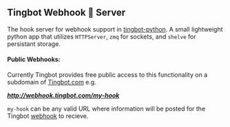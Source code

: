 ## Tingbot Webhook 🎣  Server

The hook server for webhook support in [tingbot-python](https://github.com/tingbot/tingbot-python).  A small lightweight python app that utilizes `HTTPServer`, `zmq` for sockets, and `shelve` for persistant storage.

#### Public Webhooks:

Currently Tingbot provides free public access to this functionality on a subdomain of [Tingbot.com]() e.g.

**_http://webhook.tingbot.com/my-hook_**
 
`my-hook` can be any valid URL where information will be posted for the Tingbot [webhook](http://tingbot-python.readthedocs.io/en/latest/webhooks.html#webhook) to recieve.
